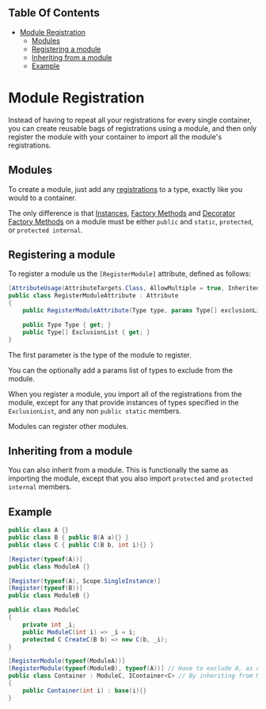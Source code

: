 <!-- START doctoc generated TOC please keep comment here to allow auto update -->
<!-- DON'T EDIT THIS SECTION, INSTEAD RE-RUN doctoc TO UPDATE -->
## Table Of Contents

- [Module Registration](#module-registration)
  - [Modules](#modules)
  - [Registering a module](#registering-a-module)
  - [Inheriting from a module](#inheriting-from-a-module)
  - [Example](#example)

<!-- END doctoc generated TOC please keep comment here to allow auto update -->

# Module Registration

Instead of having to repeat all your registrations for every single container, you can create reusable bags of registrations using a module, and then only register the module with your container to import all the module's registrations.

## Modules

To create a module, just add any [registrations](https://github.com/YairHalberstadt/stronginject/wiki/Registration) to a type, exactly like you would to a container.

The only difference is that [Instances](), [Factory Methods]() and [Decorator Factory Methods]() on a module must be either `public` and `static`, `protected`, or `protected internal`.

## Registering a module

To register a module us the `[RegisterModule]` attribute, defined as follows:

```csharp
[AttributeUsage(AttributeTargets.Class, AllowMultiple = true, Inherited = false)]
public class RegisterModuleAttribute : Attribute
{
    public RegisterModuleAttribute(Type type, params Type[] exclusionList);

    public Type Type { get; }
    public Type[] ExclusionList { get; }
}
```

The first parameter is the type of the module to register.

You can the optionally add a params list of types to exclude from the module.

When you register a module, you import all of the registrations from the module, except for any that provide instances of types specified in the `ExclusionList`, and any non `public static` members.

Modules can register other modules.

## Inheriting from a module

You can also inherit from a module. This is functionally the same as importing the module, except that you also import `protected` and `protected internal` members.

## Example

```csharp
public class A {}
public class B { public B(A a){} }
public class C { public C(B b, int i){} }

[Register(typeof(A))]
public class ModuleA {}

[Register(typeof(A), Scope.SingleInstance)]
[Register(typeof(B))]
public class ModuleB {}

public class ModuleC
{
    private int _i;
    public ModuleC(int i) => _i = i;
    protected C CreateC(B b) => new C(b, _i);
}

[RegisterModule(typeof(ModuleA))]
[RegisterModule(typeof(ModuleB), typeof(A))] // Have to exclude A, as otherwise we will have multiple conflicting registrations for A
public class Container : ModuleC, IContainer<C> // By inheriting from ModuleC we import the protected method CreateC
{
    public Container(int i) : base(i){}
}
```
